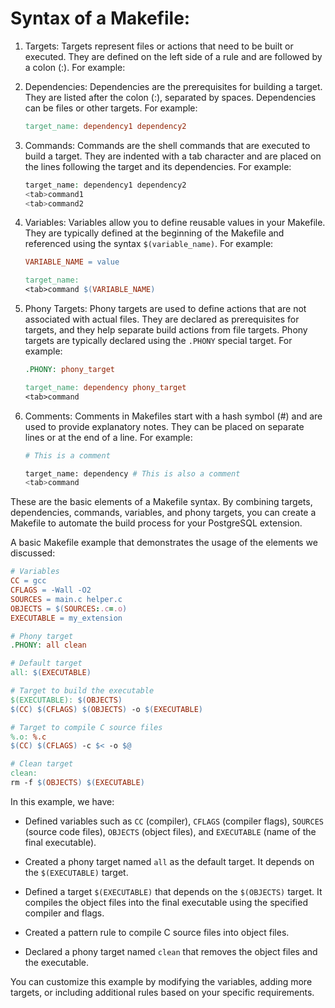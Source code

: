 # Syntax of a Makefile:

1.  Targets: Targets represent files or actions that need to be built or executed. They are defined on the left side of a rule and are followed by a colon (:). For example:
    
2.  Dependencies: Dependencies are the prerequisites for building a target. They are listed after the colon (:), separated by spaces. Dependencies can be files or other targets. For example:
    
    ```makefile
    target_name: dependency1 dependency2
    ```
    
3.  Commands: Commands are the shell commands that are executed to build a target. They are indented with a tab character and are placed on the lines following the target and its dependencies. For example:
    
    ```php
    target_name: dependency1 dependency2
    <tab>command1
    <tab>command2
    ```
    
4.  Variables: Variables allow you to define reusable values in your Makefile. They are typically defined at the beginning of the Makefile and referenced using the syntax `$(variable_name)`. For example:
    
    ```makefile
    VARIABLE_NAME = value
    
    target_name:
    <tab>command $(VARIABLE_NAME)
    ```
    
5.  Phony Targets: Phony targets are used to define actions that are not associated with actual files. They are declared as prerequisites for targets, and they help separate build actions from file targets. Phony targets are typically declared using the `.PHONY` special target. For example:
    
    ```makefile
    .PHONY: phony_target
    
    target_name: dependency phony_target
    <tab>command
    ```
    
6.  Comments: Comments in Makefiles start with a hash symbol (#) and are used to provide explanatory notes. They can be placed on separate lines or at the end of a line. For example:
    
    ```bash
    # This is a comment
    
    target_name: dependency # This is also a comment
    <tab>command
    ```

These are the basic elements of a Makefile syntax. By combining targets, dependencies, commands, variables, and phony targets, you can create a Makefile to automate the build process for your PostgreSQL extension.

A basic Makefile example that demonstrates the usage of the elements we discussed:

```makefile
# Variables
CC = gcc
CFLAGS = -Wall -O2
SOURCES = main.c helper.c
OBJECTS = $(SOURCES:.c=.o)
EXECUTABLE = my_extension

# Phony target
.PHONY: all clean

# Default target
all: $(EXECUTABLE)

# Target to build the executable
$(EXECUTABLE): $(OBJECTS)
$(CC) $(CFLAGS) $(OBJECTS) -o $(EXECUTABLE)

# Target to compile C source files
%.o: %.c
$(CC) $(CFLAGS) -c $< -o $@

# Clean target
clean:
rm -f $(OBJECTS) $(EXECUTABLE)

```

In this example, we have:

-   Defined variables such as `CC` (compiler), `CFLAGS` (compiler flags), `SOURCES` (source code files), `OBJECTS` (object files), and `EXECUTABLE` (name of the final executable).
    
-   Created a phony target named `all` as the default target. It depends on the `$(EXECUTABLE)` target.
    
-   Defined a target `$(EXECUTABLE)` that depends on the `$(OBJECTS)` target. It compiles the object files into the final executable using the specified compiler and flags.
    
-   Created a pattern rule to compile C source files into object files.
    
-   Declared a phony target named `clean` that removes the object files and the executable.
    

You can customize this example by modifying the variables, adding more targets, or including additional rules based on your specific requirements.
